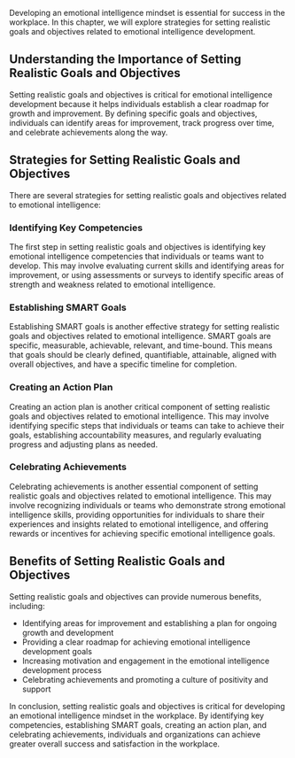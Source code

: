 
Developing an emotional intelligence mindset is essential for success in the workplace. In this chapter, we will explore strategies for setting realistic goals and objectives related to emotional intelligence development.

Understanding the Importance of Setting Realistic Goals and Objectives
----------------------------------------------------------------------

Setting realistic goals and objectives is critical for emotional intelligence development because it helps individuals establish a clear roadmap for growth and improvement. By defining specific goals and objectives, individuals can identify areas for improvement, track progress over time, and celebrate achievements along the way.

Strategies for Setting Realistic Goals and Objectives
-----------------------------------------------------

There are several strategies for setting realistic goals and objectives related to emotional intelligence:

### Identifying Key Competencies

The first step in setting realistic goals and objectives is identifying key emotional intelligence competencies that individuals or teams want to develop. This may involve evaluating current skills and identifying areas for improvement, or using assessments or surveys to identify specific areas of strength and weakness related to emotional intelligence.

### Establishing SMART Goals

Establishing SMART goals is another effective strategy for setting realistic goals and objectives related to emotional intelligence. SMART goals are specific, measurable, achievable, relevant, and time-bound. This means that goals should be clearly defined, quantifiable, attainable, aligned with overall objectives, and have a specific timeline for completion.

### Creating an Action Plan

Creating an action plan is another critical component of setting realistic goals and objectives related to emotional intelligence. This may involve identifying specific steps that individuals or teams can take to achieve their goals, establishing accountability measures, and regularly evaluating progress and adjusting plans as needed.

### Celebrating Achievements

Celebrating achievements is another essential component of setting realistic goals and objectives related to emotional intelligence. This may involve recognizing individuals or teams who demonstrate strong emotional intelligence skills, providing opportunities for individuals to share their experiences and insights related to emotional intelligence, and offering rewards or incentives for achieving specific emotional intelligence goals.

Benefits of Setting Realistic Goals and Objectives
--------------------------------------------------

Setting realistic goals and objectives can provide numerous benefits, including:

* Identifying areas for improvement and establishing a plan for ongoing growth and development
* Providing a clear roadmap for achieving emotional intelligence development goals
* Increasing motivation and engagement in the emotional intelligence development process
* Celebrating achievements and promoting a culture of positivity and support

In conclusion, setting realistic goals and objectives is critical for developing an emotional intelligence mindset in the workplace. By identifying key competencies, establishing SMART goals, creating an action plan, and celebrating achievements, individuals and organizations can achieve greater overall success and satisfaction in the workplace.
